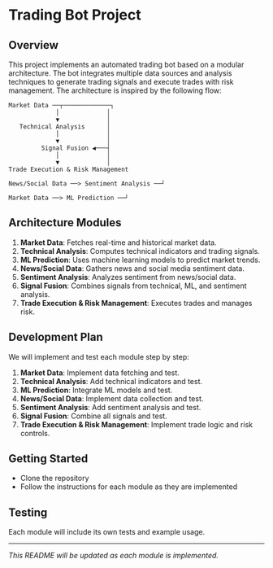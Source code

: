 # Trading Bot Project

## Overview
This project implements an automated trading bot based on a modular architecture. The bot integrates multiple data sources and analysis techniques to generate trading signals and execute trades with risk management. The architecture is inspired by the following flow:

```
Market Data ──┬─────────────┐
             │             │
             ▼             │
   Technical Analysis      │
             │             │
             ▼             │
         Signal Fusion ◀───┤
             │             │
             ▼             │
Trade Execution & Risk Management
```

```
News/Social Data ──> Sentiment Analysis ──┘
```

```
Market Data ──> ML Prediction ──┘
```

## Architecture Modules
1. **Market Data**: Fetches real-time and historical market data.
2. **Technical Analysis**: Computes technical indicators and trading signals.
3. **ML Prediction**: Uses machine learning models to predict market trends.
4. **News/Social Data**: Gathers news and social media sentiment data.
5. **Sentiment Analysis**: Analyzes sentiment from news/social data.
6. **Signal Fusion**: Combines signals from technical, ML, and sentiment analysis.
7. **Trade Execution & Risk Management**: Executes trades and manages risk.

## Development Plan
We will implement and test each module step by step:

1. **Market Data**: Implement data fetching and test.
2. **Technical Analysis**: Add technical indicators and test.
3. **ML Prediction**: Integrate ML models and test.
4. **News/Social Data**: Implement data collection and test.
5. **Sentiment Analysis**: Add sentiment analysis and test.
6. **Signal Fusion**: Combine all signals and test.
7. **Trade Execution & Risk Management**: Implement trade logic and risk controls.

## Getting Started
- Clone the repository
- Follow the instructions for each module as they are implemented

## Testing
Each module will include its own tests and example usage.

---

*This README will be updated as each module is implemented.* 